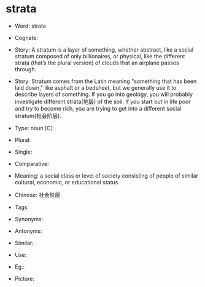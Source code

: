 # strata

- Word: strata
- Cognate: 
- Story: A stratum is a layer of something, whether abstract, like a social stratum composed of only billionaires, or physical, like the different strata (that’s the plural version) of clouds that an airplane passes through.
- Story: Stratum comes from the Latin meaning "something that has been laid down," like asphalt or a bedsheet, but we generally use it to describe layers of something. If you go into geology, you will probably investigate different strata(地层) of the soil. If you start out in life poor and try to become rich, you are trying to get into a different social stratum(社会阶层).

- Type: noun [C]
- Plural: 
- Single: 
- Comparative: 
- Meaning: a social class or level of society consisting of people of similar cultural, economic, or educational status
- Chinese: 社会阶层
- Tags: 
- Synonyms: 
- Antonyms: 
- Similar: 
- Use: 
- Eg.: 
- Picture: 

